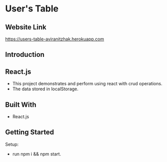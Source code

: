 # User's Table
## Website Link
https://users-table-aviranitzhak.herokuapp.com

## Introduction
## React.js
* This project demonstrates and perform using react with crud operations.
* The data stored in localStorage.

## Built With
* React.js

## Getting Started
Setup:
* run npm i && npm start.

